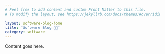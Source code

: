 ```yaml
---
# Feel free to add content and custom Front Matter to this file.
# To modify the layout, see https://jekyllrb.com/docs/themes/#overriding-theme-defaults

layout: software-blog-home
title: "Software Blog 👨‍💻"
category: software
---
```


Content goes here.


